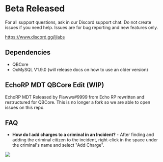 # Beta Released

For all support questions, ask in our Discord support chat. Do not create issues if you need help. Issues are for bug reporting and new features only. 

 https://www.discord.gg/ljlabs

## Dependencies

- QBCore
- OxMySQL V1.9.0 (will release docs on how to use an older version)

## EchoRP MDT QBCore Edit (WIP)

EchoRP MDT Released by Flawws#9999 from Echo RP rewritten and restructured for QBCore. 
This is no longer a fork so we are able to open issues on this repo.

## FAQ
- **How do I add charges to a criminal in an Incident?** - After finding and adding the criminal citizen to the incident, right-click in the space under the criminal's name and select "Add Charge".

![](https://i.imgur.com/WVEDLnJ.png)
